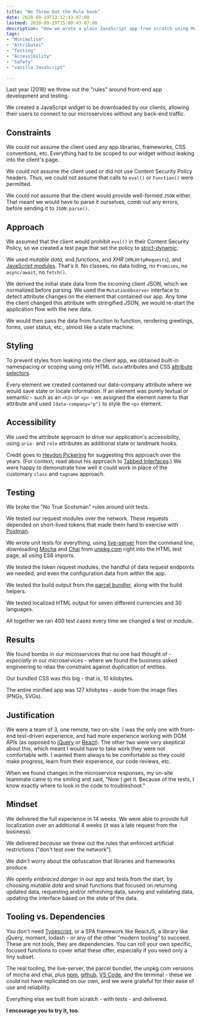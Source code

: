 ```yaml
---
title: "We Threw Out the Rule book"
date: 2020-09-19T13:12:43-07:00
lastmod: 2020-09-19T15:00:43-07:00
description: "How we wrote a plain JavaScript app from scratch using Mocha for test-driven development and ParcelJS for bundling."
tags: 
- "Minimalism"
- "Attributes"
- "Testing"
- "Accessibility"
- "Safety"
- "vanilla JavaScript"

---
```


Last year (2018) we threw out the "rules" around front-end app development and testing.

<!--more-->

We created a JavaScript widget to be downloaded by our clients, allowing their users to connect to our microservices without any back-end traffic.

## Constraints

We could not assume the client used any app libraries, frameworks, CSS conventions, etc. Everything had to be scoped to our widget without leaking into the client's page.

We could not assume the client used or did not use Content Security Policy headers. Thus, we could not assume that calls to `eval()` or `Function()` were permitted.

We could not assume that the client would provide well-formed `JSON` either. That meant we would have to parse it ourselves, comb out any errors, before sending it to `JSON.parse()`.

## Approach

We assumed that the client would prohibit `eval()` in their Content Security Policy, so we created a test page that set the policy to [strict-dynamic](https://content-security-policy.com/strict-dynamic/).

We used *mutable data,* and *functions*, and *XHR* (`XMLHttpRequests`), and [JavaScript modules](https://developer.mozilla.org/en-US/docs/Web/JavaScript/Guide/Modules). That's it. No classes, no data hiding, no `Promises`, no `async/await`, no `fetch()`.

We derived the initial state data from the incoming client JSON, which we normalized before parsing. We used the `MutationObserver` interface to detect attribute changes on the element that contained our app. Any time the client changed this attribute with stringified JSON, we would re-start the application flow with the new data.

We would then pass the data from function to function, rendering greetings, forms, user status, etc., almost like a state machine.

## Styling

To prevent styles from leaking into the client app, we obtained built-in namespacing or scoping using only HTML `data` attributes and CSS [attribute selectors](https://developer.mozilla.org/en-US/docs/Web/CSS/Attribute_selectors).

Every element we created contained our data-company attribute where we would save state or locale information. If an element was purely textual or semantic - such as an `<h2>` or `<p>` - we assigned the element name to that attribute and used `[data-company="p"]` to style the `<p>` element.

## Accessibility

We used the attribute approach to drive our application's accessibility, using `aria-` and `role` attributes as additional state or landmark hooks.

Credit goes to [Heydon Pickering](https://heydonworks.com/) for suggesting this approach over the years. (For context, read about his approach to [Tabbed Interfaces](https://inclusive-components.design/tabbed-interfaces/).) We were happy to demonstrate how well it could work in place of the customary `class` and `tagname` approach.

## Testing

We broke the "No True Scotsman" rules around unit tests.

We tested our request modules over the network. These requests depended on short-lived tokens that made them hard to exercise with [Postman](https://www.postman.com/).

We wrote unit tests for everything, using [live-server](http://tapiov.net/live-server/) from the command line, downloading [Mocha](https://mochajs.org/) and [Chai](https://www.chaijs.com/) from [unpkg.com](https://unpkg.com/) right into the HTML test page, all using ES6 imports.

We tested the token request modules, the handful of data request endpoints we needed, and even the configuration data from within the app.

We tested the build output from the [parcel bundler](https://parceljs.org/), along with the build helpers.

We tested localized HTML output for seven different currencies and 30 languages.

All together we ran 400 test cases every time we changed a test or module.

## Results

We found bombs in our microservices that no one had thought of - *especially* in our microservices - where we found the business asked engineering to relax the constraint against duplication of entities.

Our bundled CSS was *this* big - that is, 10 kilobytes.

The entire minified app was 127 kilobytes - aside from the image files (PNGs, SVGs).

## Justification

We were a team of 3, one remote, two on-site. I was the only one with front-end test-driven experience, and had more experience working with DOM APIs (as opposed to [jQuery](https://jquery.com/) or [React](https://reactjs.org/)). The other two were very skeptical about this, which meant I would have to take work they were not comfortable with. I wanted them always to be comfortable so they could make progress, learn from their experience, our code reviews, etc.

When we found changes in the microservice responses, my on-site teammate came to me smiling and said, "Now I get it. Because of the tests, I know exactly where to look in the code to troubleshoot."

## Mindset

We delivered the full experience in 14 weeks. We were able to provide full localization over an additional 4 weeks (it was a late request from the business).

We delivered *because* we threw out the rules that enforced artificial restrictions ("don't test over the network").

We didn't worry about the obfuscation that libraries and frameworks produce.

We openly *embraced danger* in our app and tests from the start, by choosing *mutable data* and small functions that focused on returning updated data, requesting and/or refreshing data, saving and validating data, updating the interface based on the *state* of the data.

## Tooling vs. Dependencies

You don't need [Typescript](https://www.typescriptlang.org/), or a SPA framework like ReactJS, a library like jQuery, moment, lodash - or any of the other "modern tooling" to succeed. These are not tools, they are dependencies. You can roll your own specific, focused functions to cover what these offer, especially if you need only a tiny subset.

The real tooling, the live-server, the parcel bundler, the unpkg.com versions of mocha and chai, plus [npm](https://www.npmjs.com/), [github](https://github.com/), [VS Code](https://code.visualstudio.com/), and the terminal - these we could not have replicated on our own, and we were grateful for their ease of use and reliability.

Everything else we built from scratch - with tests - and delivered.

**I encourage you to try it, too.**
